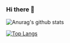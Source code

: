 ### Hi there 👋

<!--
**anthonyreis/anthonyreis** is a ✨ _special_ ✨ repository because its `README.md` (this file) appears on your GitHub profile.

Here are some ideas to get you started:

- 🔭 I’m currently working on ...
- 🌱 I’m currently learning ...
- 👯 I’m looking to collaborate on ...
- 🤔 I’m looking for help with ...
- 💬 Ask me about ...
- 📫 How to reach me: ...
- 😄 Pronouns: ...
- ⚡ Fun fact: ...
-->
![Anurag's github stats](https://github-readme-stats.vercel.app/api?username=anthonyreis&show_icons=true&count_private=true&theme=radical)

[![Top Langs](https://github-readme-stats.vercel.app/api/top-langs/?username=anthonyreis&hide=html,css&layout=compact&theme=dark)](https://github.com/anthonyreis/github-readme-stats)
